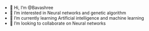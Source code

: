- 👋 Hi, I’m @Bavashree
- 👀 I’m interested in Neural networks and genetic algorithm
- 🌱 I’m currently learning Artificial intelligence and machine learning
- 💞️ I’m looking to collaborate on Neural networks


<!---
Bavashree/Bavashree is a ✨ special ✨ repository because its `README.md` (this file) appears on your GitHub profile.
You can click the Preview link to take a look at your changes.
--->
